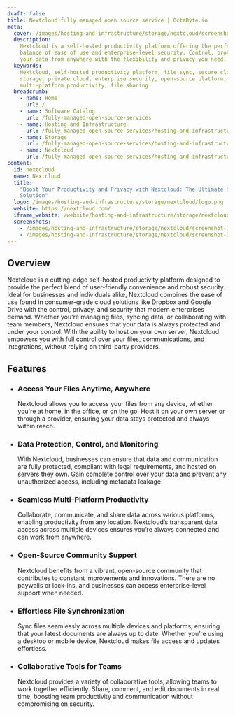 ```yaml
---
draft: false
title: Nextcloud fully managed open source service | OctaByte.io
meta:
  cover: /images/hosting-and-infrastructure/storage/nextcloud/screenshot-1.jpg
  description:
    Nextcloud is a self-hosted productivity platform offering the perfect
    balance of ease of use and enterprise-level security. Control, protect, and access
    your data from anywhere with the flexibility and privacy you need.
  keywords:
    Nextcloud, self-hosted productivity platform, file sync, secure cloud
    storage, private cloud, enterprise security, open-source platform, data control,
    multi-platform productivity, file sharing
  breadcrumb:
    - name: Home
      url: /
    - name: Software Catalog
      url: /fully-managed-open-source-services
    - name: Hosting and Infrastructure
      url: /fully-managed-open-source-services/hosting-and-infrastructure
    - name: Storage
      url: /fully-managed-open-source-services/hosting-and-infrastructure/storage
    - name: Nextcloud
      url: /fully-managed-open-source-services/hosting-and-infrastructure/storage/nextcloud
content:
  id: nextcloud
  name: Nextcloud
  title:
    "Boost Your Productivity and Privacy with Nextcloud: The Ultimate Self-Hosted
    Solution"
  logo: /images/hosting-and-infrastructure/storage/nextcloud/logo.png
  website: https://nextcloud.com/
  iframe_website: /website/hosting-and-infrastructure/storage/nextcloud
  screenshots:
    - /images/hosting-and-infrastructure/storage/nextcloud/screenshot-1.jpg
    - /images/hosting-and-infrastructure/storage/nextcloud/screenshot-2.jpg
---
```


## Overview

Nextcloud is a cutting-edge self-hosted productivity platform designed to provide the perfect blend of user-friendly convenience and robust security. Ideal for businesses and individuals alike, Nextcloud combines the ease of use found in consumer-grade cloud solutions like Dropbox and Google Drive with the control, privacy, and security that modern enterprises demand. Whether you're managing files, syncing data, or collaborating with team members, Nextcloud ensures that your data is always protected and under your control. With the ability to host on your own server, Nextcloud empowers you with full control over your files, communications, and integrations, without relying on third-party providers.

## Features

- ### Access Your Files Anytime, Anywhere

  Nextcloud allows you to access your files from any device, whether you're at home, in the office, or on the go. Host it on your own server or through a provider, ensuring your data stays protected and always within reach.

- ### Data Protection, Control, and Monitoring

  With Nextcloud, businesses can ensure that data and communication are fully protected, compliant with legal requirements, and hosted on servers they own. Gain complete control over your data and prevent any unauthorized access, including metadata leakage.

- ### Seamless Multi-Platform Productivity

  Collaborate, communicate, and share data across various platforms, enabling productivity from any location. Nextcloud’s transparent data access across multiple devices ensures you’re always connected and can work from anywhere.

- ### Open-Source Community Support

  Nextcloud benefits from a vibrant, open-source community that contributes to constant improvements and innovations. There are no paywalls or lock-ins, and businesses can access enterprise-level support when needed.

- ### Effortless File Synchronization

  Sync files seamlessly across multiple devices and platforms, ensuring that your latest documents are always up to date. Whether you’re using a desktop or mobile device, Nextcloud makes file access and updates effortless.

- ### Collaborative Tools for Teams

  Nextcloud provides a variety of collaborative tools, allowing teams to work together efficiently. Share, comment, and edit documents in real time, boosting team productivity and communication without compromising on security.
